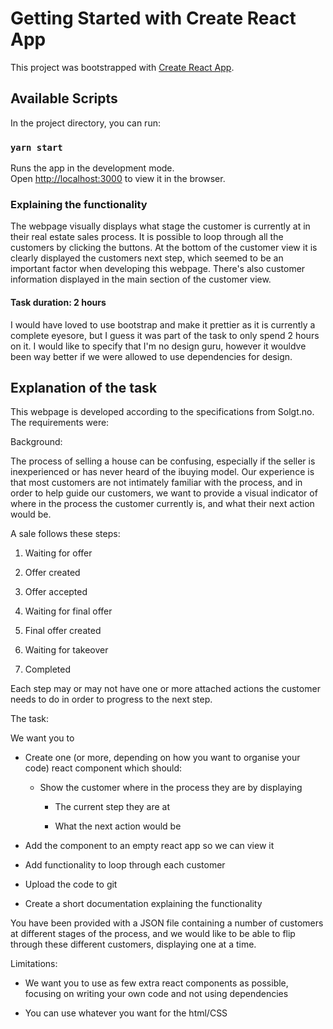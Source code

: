 # Getting Started with Create React App

This project was bootstrapped with [Create React App](https://github.com/facebook/create-react-app).

## Available Scripts

In the project directory, you can run:

### `yarn start`

Runs the app in the development mode.\
Open [http://localhost:3000](http://localhost:3000) to view it in the browser.


### Explaining the functionality

The webpage visually displays what stage the customer is currently at in their real estate sales process. It is possible
to loop through all the customers by clicking the buttons. At the bottom of the customer view it is clearly displayed the
customers next step, which seemed to be an important factor when developing this webpage. There's also customer information
displayed in the main section of the customer view.

#### Task duration: 2 hours

I would have loved to use bootstrap and make it prettier as it is currently a complete eyesore, but I guess
it was part of the task to only spend 2 hours on it. I would like to specify that I'm no design guru, however
it wouldve been way better if we were allowed to use dependencies for design.

## Explanation of the task

This webpage is developed according to the specifications from Solgt.no. The requirements were:

Background:

The process of selling a house can be confusing, especially if the seller is inexperienced or has never heard of the ibuying model. Our experience is that most customers are not intimately familiar with the process, and in order to help guide our customers, we want to provide a visual indicator of where in the process the customer currently is, and what their next action would be.


A sale follows these steps:

1. Waiting for offer

2. Offer created

3. Offer accepted

4. Waiting for final offer

5. Final offer created

6. Waiting for takeover

7. Completed


Each step may or may not have one or more attached actions the customer needs to do in order to progress to the next step.


The task:

We want you to

- Create one (or more, depending on how you want to organise your code) react component which should:

    - Show the customer where in the process they are by displaying

        - The current step they are at

        - What the next action would be

- Add the component to an empty react app so we can view it

- Add functionality to loop through each customer

- Upload the code to git

- Create a short documentation explaining the functionality


You have been provided with a JSON file containing a number of customers at different stages of the process, and we would like to be able to flip through these different customers, displaying one at a time.


Limitations:

- We want you to use as few extra react components as possible, focusing on writing your own code and not using dependencies

- You can use whatever you want for the html/CSS